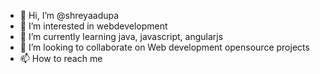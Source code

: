- 👋 Hi, I’m @shreyaadupa
- 👀 I’m interested in webdevelopment
- 🌱 I’m currently learning java, javascript, angularjs
- 💞️ I’m looking to collaborate on Web development opensource projects
- 📫 How to reach me 

<!---
shreyaadupa/shreyaadupa is a ✨ special ✨ repository because its `README.md` (this file) appears on your GitHub profile.
You can click the Preview link to take a look at your changes.
--->
